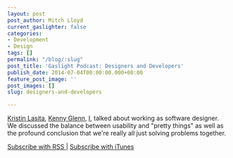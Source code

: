 ```yaml
---
layout: post
post_author: Mitch Lloyd
current_gaslighter: false
categories:
- Development
- Design
tags: []
permalink: "/blog/:slug"
post_title: 'Gaslight Podcast: Designers and Developers'
publish_date: 2014-07-04T00:00:00.000+00:00
feature_post_image: ''
post_images: []
slug: designers-and-developers

---
```

[Kristin Lasita](https://twitter.com/kclasita), [Kenny Glenn](https://twitter.com/_kennyglenn),
[I](http://mitchlloyd.com), talked about working as software designer. We
discussed the balance between usability and "pretty things" as well as the
profound conclusion that we're really all just solving problems together.

[Subscribe with RSS ](http://feeds.feedburner.com/gaslightpodcast) | [Subscribe with iTunes](https://itunes.apple.com/us/podcast/gaslight-software-blog/id563643631)